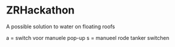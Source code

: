 # ZRHackathon
A possible solution to water on floating roofs

a = switch voor manuele pop-up
s = manueel rode tanker switchen